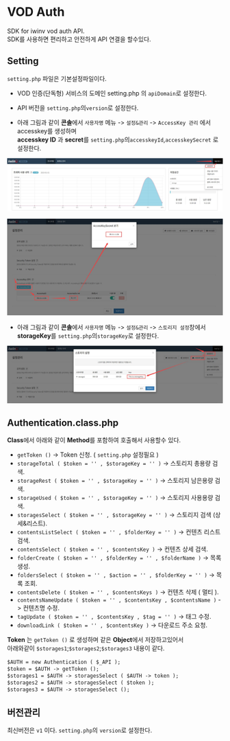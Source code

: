 # VOD Auth

SDK for iwinv vod auth API.  
SDK를 사용하면 편리하고 안전하게 API 연결을 할수있다.

## Setting

`setting.php` 파일은 기본설정파일이다.

*  VOD 인증(단독형) 서비스의 도메인 setting.php 의 `apiDomain`로 설정한다.
* API 버전을 `setting.php`의`version`로 설정한다.

* 아래 그림과 같이 **콘솔**에서 `사용자명` 메뉴 -> `설정&관리` -> `AccessKey 관리` 에서 accesskey를 생성하며  
**accesskey ID** 과 **secret**를 `setting.php`의`accesskeyId`,`accesskeySecret` 로 설정한다.

<p align="center">
  <img src="./img/img1.jpg" alt="accesskey 설정방법" width="810">
</p>

<p align="center">
  <img src="./img/img2.jpg" alt="accesskey 설정방법" width="810">
</p>

* 아래 그림과 같이 **콘솔**에서 `사용자명` 메뉴 -> `설정&관리` -> `스토리지 설정`창에서 **storageKey**를 `setting.php`의`storageKey`로 설정한다.

<p align="center">
  <img src="./img/img3.jpg" alt="storageKey 설정방법" width="810">
</p>

## Authentication.class.php

**Class**에서 아래와 같이 **Method**를 포함하여 호출해서 사용할수 있다.

* `getToken ()` -> Token 신청. ( `setting.php` 설정필요 ) 
* `storageTotal ( $token = '' , $storageKey = '' )` -> 스토리지 총용량 검색.
* `storageRest ( $token = '' , $storageKey = '' )` -> 스토리지 남은용량 검색.
* `storageUsed ( $token = '' , $storageKey = '' )` -> 스토리지 사용용량 검색.
* `storagesSelect ( $token = '' , $storageKey = '' )` -> 스토리지 검색 (상세&리스트).
* `contentsListSelect ( $token = '' , $folderKey = '' )` -> 컨텐츠 리스트 검색.
* `contentsSelect ( $token = '' , $contentsKey )` -> 컨텐츠 상세 검색.
* `folderCreate ( $token = '' , $folderKey = '' , $folderName )` -> 목록생성.
* `foldersSelect ( $token = '' , $action = '' , $folderKey = '' )` -> 목록 조회.
* `contentsDelete ( $token = '' , $contentsKeys )` -> 컨텐츠 삭제 ( 멀티 ).
* `contentsNameUpdate ( $token = '' , $contentsKey , $contentsName )` -> 컨텐츠명 수정.
* `tagUpdate ( $token = '' , $contentsKey , $tag = '' )` -> 태그 수정.
* `downloadLink ( $token = '' , $contentsKey )` -> 다운로드 주소 요청.

**Token** 는 `getToken ()` 로 생성하며 같은 **Object**에서 저장하고있어서  
아래와같이 `$storages1`;`$storages2`;`$storages3` 내용이 같다.
```
$AUTH = new Authentication ( $_API );
$token = $AUTH -> getToken ();
$storages1 = $AUTH -> storagesSelect ( $AUTH -> token );
$storages2 = $AUTH -> storagesSelect ( $token );
$storages3 = $AUTH -> storagesSelect ();
```

## 버전관리

최신버전은 `v1` 이다.
`setting.php`의 `version`로 설정한다.
